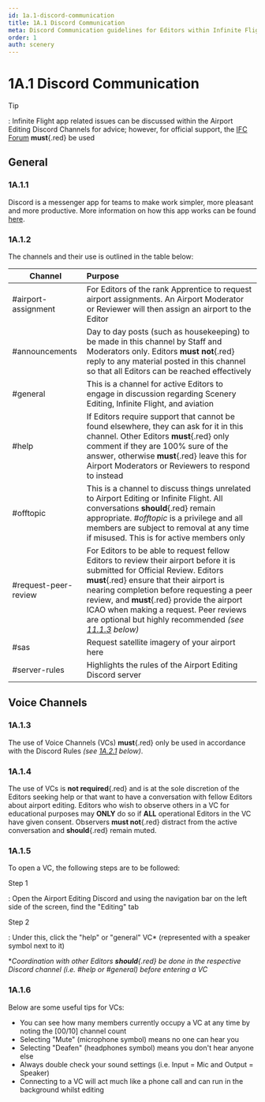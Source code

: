 ```yaml
---
id: 1a.1-discord-communication
title: 1A.1 Discord Communication
meta: Discord Communication guidelines for Editors within Infinite Flight.
order: 1
auth: scenery
---
```


# 1A.1  Discord Communication

 

Tip

: Infinite Flight app related issues can be discussed within the Airport Editing Discord Channels for advice; however, for official support, the [IFC Forum](https://community.infiniteflight.com/c/support/17) **must**{.red} be used



## General

### 1A.1.1    

Discord is a messenger app for teams to make work simpler, more pleasant and more productive. More information on how this app works can be found [here](https://support.discord.com/hc/en-us).

 

### 1A.1.2

 The channels and their use is outlined in the table below:

| Channel              | Purpose                                                      |
| -------------------- | :----------------------------------------------------------- |
| #airport-assignment  | For Editors of the rank Apprentice to request airport assignments. An Airport Moderator or Reviewer will then assign an airport to the Editor |
| #announcements       | Day to day posts (such as housekeeping) to be made in this channel by Staff and Moderators only. Editors **must not**{.red} reply to any material posted in this channel so that all Editors can be reached effectively |
| #general             | This is a channel for active Editors to engage in discussion regarding Scenery Editing, Infinite Flight, and aviation |
| #help                | If Editors require support that cannot be found elsewhere, they can ask for it in this channel. Other Editors **must**{.red} only comment if they are 100% sure of the answer, otherwise **must**{.red} leave this for Airport Moderators or Reviewers to respond to instead |
| #offtopic            | This is a channel to discuss things unrelated to Airport Editing or Infinite Flight. All conversations **should**{.red} remain appropriate. *#offtopic* is a privilege and all members are subject to removal at any time if misused. This is for active members only |
| #request-peer-review | For Editors to be able to request fellow Editors to review their airport before it is submitted for Official Review. Editors **must**{.red} ensure that their airport is nearing completion before requesting a peer review, and **must**{.red} provide the airport ICAO when making a request. Peer reviews are optional but highly recommended *(see [11.1.3](/guide/scenery-editor-manual/11.-review-and-release/11.1-review-and-release-process%202#11.1.3) below)* |
| #sas                 | Request satellite imagery of your airport here               |
| #server-rules        | Highlights the rules of the Airport Editing Discord server   |



## Voice Channels

### 1A.1.3

The use of Voice Channels (VCs) **must**{.red} only be used in accordance with the Discord Rules *(see [1A.2.1](/guide/scenery-editing-manual/1a.-administration/1a.2-discord-rules#1a.2.1) below)*. 



### 1A.1.4

The use of VCs is **not required**{.red} and is at the sole discretion of the Editors seeking help or that want to have a conversation with fellow Editors about airport editing. Editors who wish to observe others in a VC for educational purposes may **ONLY** do so if **ALL** operational Editors in the VC have given consent. Observers **must not**{.red} distract from the active conversation and **should**{.red} remain muted.



### 1A.1.5

To open a VC, the following steps are to be followed:



Step 1

: Open the Airport Editing Discord and using the navigation bar on the left side of the screen, find the "Editing" tab



Step 2

: Under this, click the "help" or "general" VC* (represented with a speaker symbol next to it)



**Coordination with other Editors **should**{.red} be done in the respective Discord channel (i.e. *#help* or *#general*) before entering a VC*



### 1A.1.6

Below are some useful tips for VCs:

- You can see how many members currently occupy a VC at any time by noting the [00/10] channel count
- Selecting "Mute" (microphone symbol) means no one can hear you
- Selecting "Deafen" (headphones symbol) means you don't hear anyone else
- Always double check your sound settings (i.e. Input = Mic and Output = Speaker)
- Connecting to a VC will act much like a phone call and can run in the background whilst editing